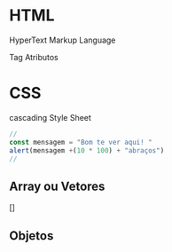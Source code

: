 # HTML

HyperText Markup Language 

Tag
Atributos

# CSS
  cascading Style Sheet

```js
//
const mensagem = "Bom te ver aqui! "
alert(mensagem +(10 * 100) + "abraços")
//
```
## Array ou Vetores
[]

## Objetos 
